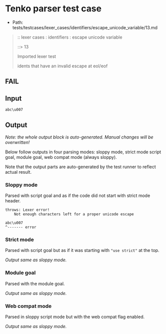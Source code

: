 # Tenko parser test case

- Path: tests/testcases/lexer_cases/identifiers/escape_unicode_variable/13.md

> :: lexer cases : identifiers : escape unicode variable
>
> ::> 13
>
> Imported lexer test
>
> idents that have an invalid escape at eol/eof

## FAIL

## Input

`````js
abc\u007
`````

## Output

_Note: the whole output block is auto-generated. Manual changes will be overwritten!_

Below follow outputs in four parsing modes: sloppy mode, strict mode script goal, module goal, web compat mode (always sloppy).

Note that the output parts are auto-generated by the test runner to reflect actual result.

### Sloppy mode

Parsed with script goal and as if the code did not start with strict mode header.

`````
throws: Lexer error!
    Not enough characters left for a proper unicode escape

abc\u007
^------- error
`````

### Strict mode

Parsed with script goal but as if it was starting with `"use strict"` at the top.

_Output same as sloppy mode._

### Module goal

Parsed with the module goal.

_Output same as sloppy mode._

### Web compat mode

Parsed in sloppy script mode but with the web compat flag enabled.

_Output same as sloppy mode._
